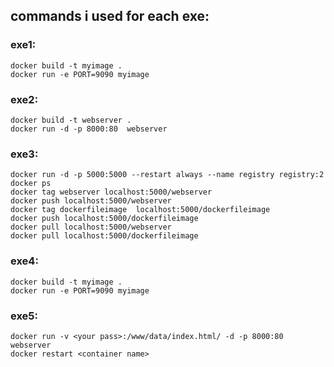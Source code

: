 ## commands i used for each exe:
### exe1:

````
docker build -t myimage .
docker run -e PORT=9090 myimage
````

### exe2:
````
docker build -t webserver .
docker run -d -p 8000:80  webserver
````
### exe3:
````
docker run -d -p 5000:5000 --restart always --name registry registry:2
docker ps
docker tag webserver localhost:5000/webserver
docker push localhost:5000/webserver
docker tag dockerfileimage  localhost:5000/dockerfileimage
docker push localhost:5000/dockerfileimage
docker pull localhost:5000/webserver
docker pull localhost:5000/dockerfileimage
````
### exe4:
````
docker build -t myimage .
docker run -e PORT=9090 myimage
````

### exe5:

````
docker run -v <your pass>:/www/data/index.html/ -d -p 8000:80  webserver
docker restart <container name>
````